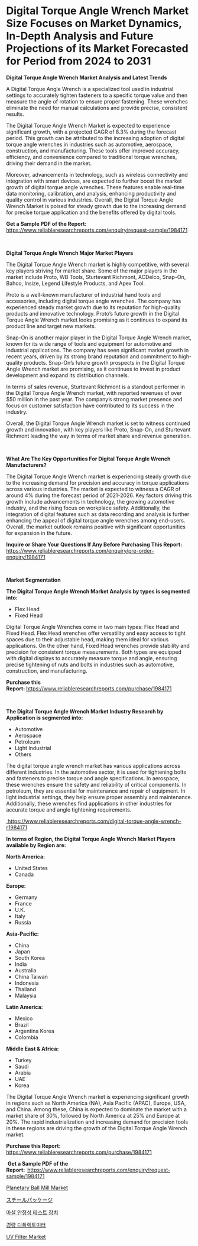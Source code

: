<p><h1>Digital Torque Angle Wrench Market Size Focuses on Market Dynamics, In-Depth Analysis and Future Projections of its Market Forecasted for Period from 2024 to 2031</h1></p><p><strong>Digital Torque Angle Wrench Market Analysis and Latest Trends</strong></p>
<p><p>A Digital Torque Angle Wrench is a specialized tool used in industrial settings to accurately tighten fasteners to a specific torque value and then measure the angle of rotation to ensure proper fastening. These wrenches eliminate the need for manual calculations and provide precise, consistent results.</p><p>The Digital Torque Angle Wrench Market is expected to experience significant growth, with a projected CAGR of 8.3% during the forecast period. This growth can be attributed to the increasing adoption of digital torque angle wrenches in industries such as automotive, aerospace, construction, and manufacturing. These tools offer improved accuracy, efficiency, and convenience compared to traditional torque wrenches, driving their demand in the market.</p><p>Moreover, advancements in technology, such as wireless connectivity and integration with smart devices, are expected to further boost the market growth of digital torque angle wrenches. These features enable real-time data monitoring, calibration, and analysis, enhancing productivity and quality control in various industries. Overall, the Digital Torque Angle Wrench Market is poised for steady growth due to the increasing demand for precise torque application and the benefits offered by digital tools.</p></p>
<p><strong>Get a Sample PDF of the Report:&nbsp;</strong> <a href="https://www.reliableresearchreports.com/enquiry/request-sample/1984171">https://www.reliableresearchreports.com/enquiry/request-sample/1984171</a></p>
<p>&nbsp;</p>
<p><strong>Digital Torque Angle Wrench Major Market Players</strong></p>
<p><p>The Digital Torque Angle Wrench market is highly competitive, with several key players striving for market share. Some of the major players in the market include Proto, WB Tools, Sturtevant Richmont, ACDelco, Snap-On, Bahco, Insize, Legend Lifestyle Products, and Apex Tool.</p><p>Proto is a well-known manufacturer of industrial hand tools and accessories, including digital torque angle wrenches. The company has experienced steady market growth due to its reputation for high-quality products and innovative technology. Proto’s future growth in the Digital Torque Angle Wrench market looks promising as it continues to expand its product line and target new markets.</p><p>Snap-On is another major player in the Digital Torque Angle Wrench market, known for its wide range of tools and equipment for automotive and industrial applications. The company has seen significant market growth in recent years, driven by its strong brand reputation and commitment to high-quality products. Snap-On’s future growth prospects in the Digital Torque Angle Wrench market are promising, as it continues to invest in product development and expand its distribution channels.</p><p>In terms of sales revenue, Sturtevant Richmont is a standout performer in the Digital Torque Angle Wrench market, with reported revenues of over $50 million in the past year. The company’s strong market presence and focus on customer satisfaction have contributed to its success in the industry.</p><p>Overall, the Digital Torque Angle Wrench market is set to witness continued growth and innovation, with key players like Proto, Snap-On, and Sturtevant Richmont leading the way in terms of market share and revenue generation.</p></p>
<p>&nbsp;</p>
<p><strong>What Are The Key Opportunities For Digital Torque Angle Wrench Manufacturers?</strong></p>
<p><p>The Digital Torque Angle Wrench market is experiencing steady growth due to the increasing demand for precision and accuracy in torque applications across various industries. The market is expected to witness a CAGR of around 4% during the forecast period of 2021-2026. Key factors driving this growth include advancements in technology, the growing automotive industry, and the rising focus on workplace safety. Additionally, the integration of digital features such as data recording and analysis is further enhancing the appeal of digital torque angle wrenches among end-users. Overall, the market outlook remains positive with significant opportunities for expansion in the future.</p></p>
<p><strong>Inquire or Share Your Questions If Any Before Purchasing This Report:</strong> <a href="https://www.reliableresearchreports.com/enquiry/pre-order-enquiry/1984171">https://www.reliableresearchreports.com/enquiry/pre-order-enquiry/1984171</a></p>
<p>&nbsp;</p>
<p><strong>Market Segmentation</strong></p>
<p><strong>The Digital Torque Angle Wrench Market Analysis by types is segmented into:</strong></p>
<p><ul><li>Flex Head</li><li>Fixed Head</li></ul></p>
<p><p>Digital Torque Angle Wrenches come in two main types: Flex Head and Fixed Head. Flex Head wrenches offer versatility and easy access to tight spaces due to their adjustable head, making them ideal for various applications. On the other hand, Fixed Head wrenches provide stability and precision for consistent torque measurements. Both types are equipped with digital displays to accurately measure torque and angle, ensuring precise tightening of nuts and bolts in industries such as automotive, construction, and manufacturing.</p></p>
<p><strong>Purchase this Report:&nbsp;</strong><a href="https://www.reliableresearchreports.com/purchase/1984171">https://www.reliableresearchreports.com/purchase/1984171</a></p>
<p>&nbsp;</p>
<p><strong>The Digital Torque Angle Wrench Market Industry Research by Application is segmented into:</strong></p>
<p><ul><li>Automotive</li><li>Aerospace</li><li>Petroleum</li><li>Light Industrial</li><li>Others</li></ul></p>
<p><p>The digital torque angle wrench market has various applications across different industries. In the automotive sector, it is used for tightening bolts and fasteners to precise torque and angle specifications. In aerospace, these wrenches ensure the safety and reliability of critical components. In petroleum, they are essential for maintenance and repair of equipment. In light industrial settings, they help ensure proper assembly and maintenance. Additionally, these wrenches find applications in other industries for accurate torque and angle tightening requirements.</p></p>
<p><a href="https://www.reliableresearchreports.com/digital-torque-angle-wrench-r1984171">&nbsp;https://www.reliableresearchreports.com/digital-torque-angle-wrench-r1984171</a></p>
<p><strong>In terms of Region, the Digital Torque Angle Wrench Market Players available by Region are:</strong></p>
<p>
    <p> <strong> North America: </strong>
        <ul>
            <li>United States</li>
            <li>Canada</li>
        </ul>
        </p> 
    <p> <strong> Europe: </strong>
        <ul>
            <li>Germany</li>
            <li>France</li>
            <li>U.K.</li>
            <li>Italy</li>
            <li>Russia</li>
        </ul>
        </p> 
    <p> <strong> Asia-Pacific: </strong>
        <ul>
            <li>China</li>
            <li>Japan</li>
            <li>South Korea</li>
            <li>India</li>
            <li>Australia</li>
            <li>China Taiwan</li>
            <li>Indonesia</li>
            <li>Thailand</li>
            <li>Malaysia</li>
        </ul>
        </p> 
    <p> <strong> Latin America: </strong>
        <ul>
            <li>Mexico</li>
            <li>Brazil</li>
            <li>Argentina Korea</li>
            <li>Colombia</li>
        </ul>
        </p> 
    <p> <strong> Middle East & Africa: </strong>
        <ul>
            <li>Turkey</li>
            <li>Saudi</li>
            <li>Arabia</li>
            <li>UAE</li>
            <li>Korea</li>
        </ul>
    </p>
    </p>
<p><p>The Digital Torque Angle Wrench market is experiencing significant growth in regions such as North America (NA), Asia Pacific (APAC), Europe, USA, and China. Among these, China is expected to dominate the market with a market share of 30%, followed by North America at 25% and Europe at 20%. The rapid industrialization and increasing demand for precision tools in these regions are driving the growth of the Digital Torque Angle Wrench market.</p></p>
<p><strong>Purchase this Report: </strong><a href="https://www.reliableresearchreports.com/purchase/1984171">https://www.reliableresearchreports.com/purchase/1984171</a></p>
<p>&nbsp;<strong>Get a Sample PDF of the Report:&nbsp;&nbsp;</strong><a href="https://www.reliableresearchreports.com/enquiry/request-sample/1984171">https://www.reliableresearchreports.com/enquiry/request-sample/1984171</a></p>
<p><strong></strong></p>
<p><p><a href="https://github.com/irfadac/Market-Research-Report-List-2/blob/main/planetary-ball-mill-market.md">Planetary Ball Mill Market</a></p><p><a href="https://github.com/mathieurico66/Market-Research-Report-List-1/blob/main/970549727634.md">スチールパッケージ</a></p><p><a href="https://github.com/ZacharyScthmitt4465/Market-Research-Report-List-1/blob/main/122858225238.md">마샬 안정성 테스트 장치</a></p><p><a href="https://github.com/lkwggful07722/Market-Research-Report-List-1/blob/main/573092525237.md">경량 디플렉토미터</a></p><p><a href="https://issuu.com/reportprime-2/docs/uv-filter-market-size-2030.pptx">UV Filter Market</a></p></p>